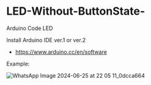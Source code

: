 # LED-Without-ButtonState-
Arduino Code LED

Install Arduino IDE ver.1 or ver.2
  - https://www.arduino.cc/en/software
    
Example:

![WhatsApp Image 2024-06-25 at 22 05 11_0dcca664](https://github.com/pvincent21/LED-Button-/assets/88431038/de116155-0eac-4a0e-9863-a82683ec5f50)
